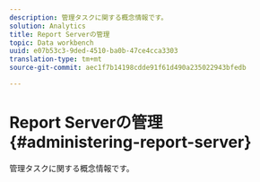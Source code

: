 ```yaml
---
description: 管理タスクに関する概念情報です。
solution: Analytics
title: Report Serverの管理
topic: Data workbench
uuid: e07b53c3-9ded-4510-ba0b-47ce4cca3303
translation-type: tm+mt
source-git-commit: aec1f7b14198cdde91f61d490a235022943bfedb

---
```



# Report Serverの管理{#administering-report-server}

管理タスクに関する概念情報です。

